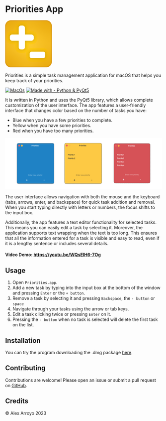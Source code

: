 # Priorities App

![Logo](./logo.png)

Priorities is a simple task management application for macOS that helps you keep track of your priorities.

[![MacOs](https://img.shields.io/static/v1?label=&message=MacOs&color=black)](https://) [![Made with - Python & PyQt5](https://img.shields.io/badge/Made_with-Python_%26_PyQt5-blue)](https://)

It is written in Python and uses the PyQt5 library, which allows complete customization of the user interface. The app features a user-friendly interface that changes color based on the number of tasks you have:

- Blue when you have a few priorities to complete.
- Yellow when you have some priorities.
- Red when you have too many priorities.

![Screenshots](./screenshots_tr.png)

The user interface allows navigation with both the mouse and the keyboard (tabs, arrows, enter, and backspace) for quick task addition and removal. When you start typing directly with letters or numbers, the focus shifts to the input box.

Additionally, the app features a text editor functionality for selected tasks. This means you can easily edit a task by selecting it. Moreover, the application supports text wrapping when the text is too long. This ensures that all the information entered for a task is visible and easy to read, even if it is a lengthy sentence or includes several details.

#### Video Demo: <https://youtu.be/WQsElH6-7Og>

## Usage

1. Open `Priorities.app`.
2. Add a new task by typing into the input box at the bottom of the window and pressing `Enter` or the `+ button`.
3. Remove a task by selecting it and pressing `Backspace`, the `- button` or `space`
4. Navigate through your tasks using the arrow or tab keys.
5. Edit a task clicking twice or pressing `Enter` on it.
6. Pressing the `- button` when no task is selected will delete the first task on the list.

## Installation

You can try the program downloading the .dmg package [here](https://drive.google.com/file/d/1TM5l0KVY6Tt3-fb23mcqDD-uOJV5w9d7/view?usp=drive_link).

## Contributing

Contributions are welcome! Please open an issue or submit a pull request on [GitHub](https://github.com/yourusername/priorities-app).

## Credits

© Alex Arroyo 2023
